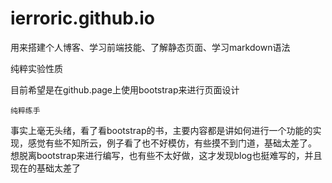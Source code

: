 # ierroric.github.io
用来搭建个人博客、学习前端技能、了解静态页面、学习markdown语法


纯粹实验性质


目前希望是在github.page上使用bootstrap来进行页面设计


`纯粹练手`


事实上毫无头绪，看了看bootstrap的书，主要内容都是讲如何进行一个功能的实现，感觉有些不知所云，例子看了也不好模仿，有些摸不到门道，基础太差了。
想脱离bootstrap来进行编写，也有些不太好做，这才发现blog也挺难写的，并且现在的基础太差了
